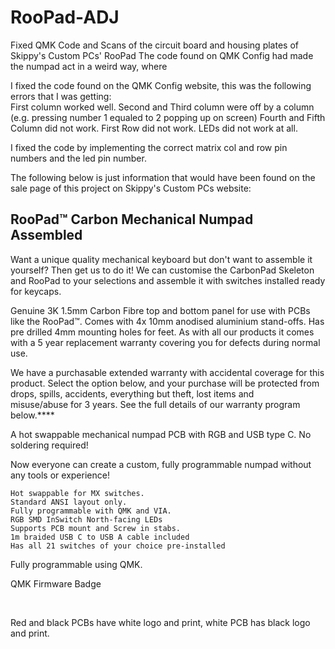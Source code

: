 # RooPad-ADJ
Fixed QMK Code and Scans of the circuit board and housing plates of Skippy's Custom PCs' RooPad
The code found on QMK Config had made the numpad act in a weird way, where 

I fixed the code found on the QMK Config website, this was the following errors that I was getting:  
First column worked well.
Second and Third column were off by a column (e.g. pressing number 1 equaled to 2 popping up on screen)
Fourth and Fifth Column did not work.
First Row did not work.
LEDs did not work at all.

I fixed the code by implementing the correct matrix col and row pin numbers and the led pin number.


The following below is just information that would have been found on the sale page of this project on Skippy's Custom PCs website:


<h2>  RooPad™ Carbon Mechanical Numpad Assembled </h1>

Want a unique quality mechanical keyboard but don't want to assemble it yourself? Then get us to do it! We can customise the CarbonPad Skeleton and RooPad to your selections and assemble it with switches installed ready for keycaps.

Genuine 3K 1.5mm Carbon Fibre top and bottom panel for use with PCBs like the RooPad™. Comes with 4x 10mm anodised aluminium stand-offs. Has pre drilled 4mm mounting holes for feet. As with all our products it comes with a 5 year replacement warranty covering you for defects during normal use. 

We have a purchasable extended warranty with accidental coverage for this product. Select the option below, and your purchase will be protected from drops, spills, accidents, everything but theft, lost items and misuse/abuse for 3 years. See the full details of our warranty program below.****

A hot swappable mechanical numpad PCB with RGB and USB type C. No soldering required!

Now everyone can create a custom, fully programmable numpad without any tools or experience!  

    Hot swappable for MX switches.
    Standard ANSI layout only.
    Fully programmable with QMK and VIA.
    RGB SMD InSwitch North-facing LEDs 
    Supports PCB mount and Screw in stabs.
    1m braided USB C to USB A cable included
    Has all 21 switches of your choice pre-installed 

Fully programmable using QMK.

QMK Firmware Badge

 

Red and black PCBs have white logo and print, white PCB has black logo and print.

 
